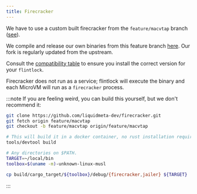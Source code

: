 ```yaml
---
title: Firecracker
---
```


We have to use a custom built firecracker from the `feature/macvtap` branch
([see][discussion-107]).

We compile and release our own binaries from this feature branch [here][fc].
Our fork is regularly updated from the upstream.

Consult the [compatibility table][compat] to ensure you install the correct version
for your `flintlock`.

Firecracker does not run as a service; flintlock will execute the binary and each MicroVM
will run as a `firecracker` process.

:::note
If you are feeling weird, you can build this yourself, but we don't recommend it:

```bash
git clone https://github.com/liquidmeta-dev/firecracker.git
git fetch origin feature/macvtap
git checkout -b feature/macvtap origin/feature/macvtap

# This will build it in a docker container, no rust installation required.
tools/devtool build

# Any directories on $PATH.
TARGET=~/local/bin
toolbox=$(uname -m)-unknown-linux-musl

cp build/cargo_target/${toolbox}/debug/{firecracker,jailer} ${TARGET}
```
:::

[discussion-107]: https://github.com/liquidmetal-dev/flintlock/discussions/107
[fc]: https://github.com/liquidmeta-dev/firecracker/releases
[compat]: https://github.com/liquidmetal-dev/flintlock#compatibility
